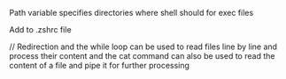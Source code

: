 Path variable specifies directories where shell should for exec files 

 

Add to .zshrc file 

//
 Redirection and the while loop can be used to read files line by line and
 process their content and the cat command can also be used to read the 
 content of a file and pipe it for further processing 
